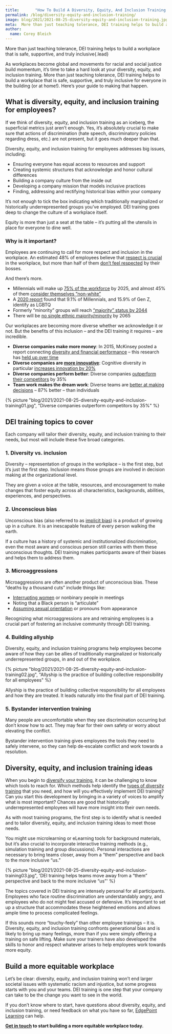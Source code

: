 ```yaml
---
title:       "How To Build A Diversity, Equity, And Inclusion Training Program"
permalink: /blog/diversity-equity-and-inclusion-training/
image: blog/2021/2021-08-25-diversity-equity-and-inclusion-training.jpg
meta:  More than just teaching tolerance, DEI training helps to build a workplace that is safe, supportive, and truly inclusive. Here’s how to build your program.
author: 
  name: Corey Bleich
---
```


More than just teaching tolerance, DEI training helps to build a workplace that is safe, supportive, and truly inclusive{.lead}

As workplaces become global and movements for racial and social justice build momentum, it’s time to take a hard look at your diversity, equity, and inclusion training. More than just teaching tolerance, DEI training helps to build a workplace that is safe, supportive, and truly inclusive for everyone in the building (or at home!). Here’s your guide to making that happen.

## What is diversity, equity, and inclusion training for employees?

If we think of diversity, equity, and inclusion training as an iceberg, the superficial metrics just aren’t enough. Yes, it’s absolutely crucial to make sure that actions of discrimination (hate speech, discriminatory policies regarding dress, etc.) are not present, but it goes much deeper than that.

Diversity, equity, and inclusion training for employees addresses big issues, including:

* Ensuring everyone has equal access to resources and support
* Creating systemic structures that acknowledge and honor cultural differences
* Building a company culture from the inside out
* Developing a company mission that models inclusive practices
* Finding, addressing and rectifying historical bias within your company

It’s not enough to tick the box indicating which traditionally marginalized or historically underrepresented groups you’ve employed. DEI training goes deep to change the culture of a workplace itself.

Equity is more than just a seat at the table – it’s putting all the utensils in place for everyone to dine well.

### Why is it important?

Employees are continuing to call for more respect and inclusion in the workplace. An estimated 48% of employees believe that [respect is crucial](https://www.quantumworkplace.com/diversity-and-inclusion-in-the-workplace) in the workplace, but more than half of them [don’t feel respected](https://hbr.org/2014/11/half-of-employees-dont-feel-respected-by-their-bosses) by their bosses. 

And there’s more.

* Millennials will make up [75% of the workforce](https://www.brookings.edu/wp-content/uploads/2016/06/Brookings_Winogradfinal.pdf) by 2025, and almost 45% of them [consider themselves “non-white”](https://www.brookings.edu/research/millennials/)
* A [2020 report](https://www.statista.com/statistics/719685/american-adults-who-identify-as-homosexual-bisexual-transgender-by-generation/) found that 9.1% of Millennials, and 15.9% of Gen Z, identify as LGBTQ
* Formerly “minority” groups will reach [“majority” status by 2044](https://www.shrm.org/hr-today/news/hr-magazine/0217/Pages/Disrupting-Diversity-In-The-Workplace.aspx)
* There will be [no single ethnic majority/minority](http://www.pewresearch.org/fact-tank/2015/10/05/future-immigration-will-change-the-face-of-america-by-2065/) by 2065

Our workplaces are becoming more diverse whether we acknowledge it or not. But the benefits of this inclusion – and the DEI training it requires – are incredible.

* **Diverse companies make more money**: In 2015, McKinsey posted a report connecting [diversity and financial performance](https://www.mckinsey.com/business-functions/organization/our-insights/why-diversity-matters) – this research has [held up over time](https://hbr.org/2018/04/research-ceos-with-diverse-networks-create-higher-firm-value)
* **Diverse companies are [more innovative](http://joshbersin.com/2015/12/why-diversity-and-inclusion-will-be-a-top-priority-for-2016/)**: Cognitive diversity in particular [increases innovation by 20%](https://www2.deloitte.com/us/en/insights/deloitte-review/issue-22/diversity-and-inclusion-at-work-eight-powerful-truths.html)
* **Diverse companies perform better**: Diverse companies [outperform their competitors](http://www.mckinsey.com/business-functions/organization/our-insights/why-diversity-matters) by 35%
* **Team work makes the dream work**: Diverse teams are [better at making decisions](https://www.peoplemanagement.co.uk/experts/research/diversity-drives-better-decisions) – 87% better – than individuals



{% picture "blog/2021/2021-08-25-diversity-equity-and-inclusion-training01.jpg", "Diverse companies outperform competitors by 35%" %}



## DEI training topics to cover

Each company will tailor their diversity, equity, and inclusion training to their needs, but most will include these five broad categories.

### 1. Diversity vs. inclusion

Diversity – representation of groups in the workplace – is the first step, but it’s just the first step. Inclusion means those groups are involved in decision making at the organizational level.

They are given a voice at the table, resources, and encouragement to make changes that foster equity across all characteristics, backgrounds, abilities, experiences, and perspectives.

### 2. Unconscious bias

Unconscious bias (also referred to as [implicit bias](https://implicit.harvard.edu/implicit/takeatest.html)) is a product of growing up in a culture. It is an inescapable feature of every person walking the earth.

If a culture has a history of systemic and institutionalized discrimination, even the most aware and conscious person still carries with them these unconscious thoughts. DEI training makes participants aware of their biases and helps them to address them.

### 3. Microaggressions

Microaggressions are often another product of unconscious bias. These “deaths by a thousand cuts” include things like:

* [Interrupting women](/blog/workplace-gender-training/) or nonbinary people in meetings
* Noting that a Black person is “articulate”
* [Assuming sexual orientation](/blog/lgbtq-diversity-training/) or pronouns from appearance

Recognizing what microaggressions are and retraining employees is a crucial part of fostering an inclusive community through DEI training.

### 4. Building allyship

Diversity, equity, and inclusion training programs help employees become aware of how they can be allies of traditionally marginalized or historically underrepresented groups, in and out of the workplace.


{% picture  "blog/2021/2021-08-25-diversity-equity-and-inclusion-training02.jpg", "Allyship is the practice of building collective responsibility for all employees" %}


Allyship is the practice of building collective responsibility for all employees and how they are treated. It leads naturally into the final part of DEI training.

### 5. Bystander intervention training

Many people are uncomfortable when they see discrimination occurring but don’t know how to act. They may fear for their own safety or worry about elevating the conflict.

Bystander intervention training gives employees the tools they need to safely intervene, so they can help de-escalate conflict and work towards a resolution.

## Diversity, equity, and inclusion training ideas

When you begin to [diversify your training](/blog/diversify-your-training/), it can be challenging to know which tools to reach for. Which methods help identify the [types of diversity training](/blog/types-of-diversity-training/) that you need, and how will you effectively implement DEI training? Can you start this development by bringing in a variety of voices to amplify what is most important? Chances are good that historically underrepresented employees will have more insight into their own needs.

As with most training programs, the first step is to identify what is needed and to tailor diversity, equity, and inclusion training ideas to meet those needs.

You might use microlearning or eLearning tools for background materials, but it’s also crucial to incorporate interactive training methods (e.g., simulation training and group discussions). Personal interactions are necessary to bring teams closer, away from a “them” perspective and back to the more inclusive “us.”


{% picture  "blog/2021/2021-08-25-diversity-equity-and-inclusion-training03.jpg", 'DEI training helps teams move away from a “them” perspective and back to the more inclusive “us”' %}


The topics covered in DEI training are intensely personal for all participants. Employees who face routine discrimination are understandably angry, and employees who do not might feel accused or defensive. It’s important to set up a structure that accommodates these heightened emotions and allows ample time to process complicated feelings. 

If this sounds more “touchy-feely” than other employee trainings – it is. Diversity, equity, and inclusion training confronts generational bias and is likely to bring up many feelings, more than if you were simply offering a training on safe lifting. Make sure your trainers have also developed the skills to honor and respect whatever arises to help employees work towards more equity.

## Build a more equitable workplace

Let’s be clear: diversity, equity, and inclusion training won’t end larger societal issues with systematic racism and injustice, but some progress starts with you and your teams. DEI training is one step that your company can take to be the change you want to see in the world.

If you don’t know where to start, have questions about diversity, equity, and inclusion training, or need feedback on what you have so far, [EdgePoint Learning](/) can help.

**[Get in touch](/contact/) to start building a more equitable workplace today.**
